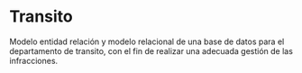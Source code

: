 # Transito

Modelo entidad relación y modelo relacional de una base de datos para el departamento de transito, con el fin de realizar una adecuada gestión de las infracciones.
